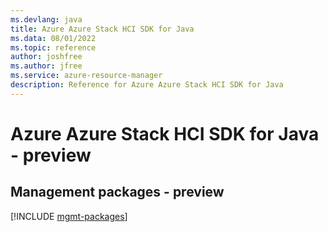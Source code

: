 ```yaml
---
ms.devlang: java
title: Azure Azure Stack HCI SDK for Java
ms.data: 08/01/2022
ms.topic: reference
author: joshfree
ms.author: jfree
ms.service: azure-resource-manager
description: Reference for Azure Azure Stack HCI SDK for Java
---
```

# Azure Azure Stack HCI SDK for Java - preview

## Management packages - preview
[!INCLUDE [mgmt-packages](azure-stack-hci-mgmt-index.md)]